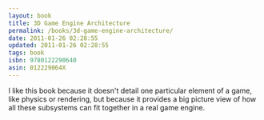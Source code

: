 ```yaml
---
layout: book
title: 3D Game Engine Architecture
permalink: /books/3d-game-engine-architecture/
date: 2011-01-26 02:28:55
updated: 2011-01-26 02:28:55
tags: book
isbn: 9780122290640
asin: 012229064X
---
```

I like this book because it doesn't detail one particular element of a game, like physics or rendering, but because it provides a big picture view of how all these subsystems can fit together in a real game engine.
